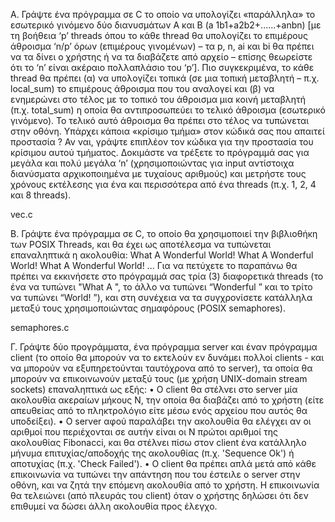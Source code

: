 Α. Γράψτε ένα πρόγραμμα σε C το οποίο να υπολογίζει «παράλληλα» το εσωτερικό γινόμενο
δύο διανυσμάτων Α και Β (a 1b1+a2b2+......+anbn) [με τη βοήθεια ‘p’ threads όπου το κάθε
thread θα υπολογίζει το επιμέρους άθροισμα ‘n/p’ όρων (επιμέρους γινομένων) – τα p, n, ai
και bi θα πρέπει να τα δίνει ο χρήστης ή να τα διαβάζετε από αρχείο – επίσης θεωρείστε ότι
το ‘n’ είναι ακέραιο πολλαπλάσιο του ‘p’]. Πιο συγκεκριμένα, το κάθε thread θα πρέπει (α)
να υπολογίζει τοπικά (σε μια τοπική μεταβλητή – π.χ. local_sum) τo επιμέρους άθροισμα που
του αναλογεί και (β) να ενημερώνει στο τέλος με το τοπικό του άθροισμα μια κοινή
μεταβλητή (π.χ. total_sum) η οποία θα αντιπροσωπεύει το τελικό άθροισμα (εσωτερικό
γινόμενο). Το τελικό αυτό άθροισμα θα πρέπει στο τέλος να τυπώνεται στην οθόνη.
Υπάρχει κάποια «κρίσιμο τμήμα» στον κώδικά σας που απαιτεί προστασία ? Αν ναι, γράψτε
επιπλέον τον κώδικα για την προστασία του κρίσιμου αυτού τμήματος.
Δοκιμάστε να τρέξετε το πρόγραμμά σας για μεγάλα και πολύ μεγάλα ‘n’ (χρησιμοποιώντας
για input αντίστοιχα διανύσματα αρχικοποιημένα με τυχαίους αριθμούς) και μετρήστε τους
χρόνους εκτέλεσης για ένα και περισσότερα από ένα threads (π.χ. 1, 2, 4 και 8 threads).

vec.c

B. Γράψτε ένα πρόγραμμα σε C, το οποίο θα χρησιμοποιεί την βιβλιοθήκη των POSIX
Threads, και θα έχει ως αποτέλεσμα να τυπώνεται επαναληπτικά η ακολουθία:
What A Wonderful World! What A Wonderful World! What A Wonderful World! ...
Για να πετύχετε το παραπάνω θα πρέπει να εκκινήσετε στο πρόγραμμά σας τρία (3)
διαφορετικά threads (το ένα να τυπώνει "What A ", το άλλο να τυπώνει “Wonderful ” και το
τρίτο να τυπώνει “World! ”), και στη συνέχεια να τα συγχρονίσετε κατάλληλα μεταξύ τους
χρησιμοποιώντας σημαφόρους (POSIX semaphores).

semaphores.c

Γ. Γράψτε δύο προγράμματα, ένα πρόγραμμα server και έναν πρόγραμμα client (το οποίο
θα μπορούν να το εκτελούν εν δυνάμει πολλοί clients - και να μπορούν να εξυπηρετούνται
ταυτόχρονα από το server), τα οποία θα μπορούν να επικοινωνούν μεταξύ τους (με χρήση
UNIX-domain stream sockets) επαναληπτικά ως εξής:
• Ο client θα στέλνει στο server μία ακολουθία ακεραίων μήκους Ν, την οποία θα
διαβάζει από το χρήστη (είτε απευθείας από το πληκτρολόγιο είτε μέσω ενός αρχείου
που αυτός θα υποδείξει).
• Ο server αφού παραλάβει την ακολουθία θα ελέγχει αν οι αριθμοί που περιέχονται σε
αυτήν είναι οι Ν πρώτοι αριθμοί της ακολουθίας Fibonacci, και θα στέλνει πίσω στον
client ένα κατάλληλο μήνυμα επιτυχίας/αποδοχής της ακολουθίας (π.χ. 'Sequence
Ok') ή αποτυχίας (π.χ. 'Check Failed').
• Ο client θα πρέπει απλά μετά από κάθε επικοινωνία να τυπώνει την απάντηση που
του έστειλε ο server στην οθόνη, και να ζητά την επόμενη ακολουθία από το χρήστη.
Η επικοινωνία θα τελειώνει (από πλευράς του client) όταν ο χρήστης δηλώσει ότι δεν
επιθυμεί να δώσει άλλη ακολουθία προς έλεγχο.

